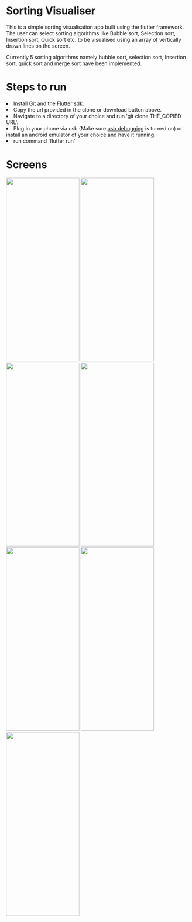 # Sorting Visualiser
<p>This is a simple sorting visualisation app built using the flutter framework.
The user can select sorting algorithms like Bubble sort, Selection sort, Insertion sort, Quick sort etc. to be visualised using an array of vertically drawn lines on the screen.</p>
<p>Currently 5 sorting algorithms namely bubble sort, selection sort, Insertion sort, quick sort and merge sort have been implemented. </p>

 # Steps to run 
<li> Install <a href = "https://git-scm.com/downloads">Git</a> and the <a href = "https://flutter.dev/docs/get-started/install"> Flutter sdk</a>.
<li> Copy the url provided in the clone or download button above. 
<li> Navigate to a directory of your choice and run 'git clone THE_COPIED URL'.
<li> Plug in your phone via usb (Make sure <a href = "https://www.embarcadero.com/starthere/xe5/mobdevsetup/android/en/index.html">usb debugging</a> is turned on) or install an android emulator of your choice and have it running.
<li> run command 'flutter run'

# Screens


 <img src = "Screens/Bubble.gif" width = 200 height = 500> <img src = "Screens/Selection.gif" width = 200 height = 500> <img src = "Screens/Insertion.gif" width = 200 height = 500> <img src = "Screens/Quick.gif" width = 200 height = 500> <br>
 <img src = "Screens/Merge.gif" width = 200 height = 500> <img src = "Screens/Heap.gif" width = 200 height = 500> <img src = "Screens/Gnome.gif" width = 200 height = 500>


